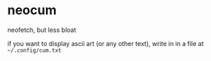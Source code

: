 # neocum
neofetch, but less bloat

if you want to display ascii art (or any other text), write in in a file at `~/.config/cum.txt`
